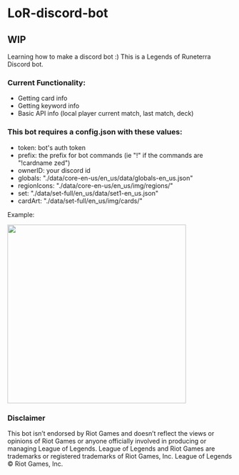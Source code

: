 # LoR-discord-bot

## WIP
Learning how to make a discord bot :) This is a Legends of Runeterra Discord bot.

### Current Functionality:
- Getting card info
- Getting keyword info
- Basic API info (local player current match, last match, deck)

### This bot requires a config.json with these values:
- token: bot's auth token
- prefix: the prefix for bot commands (ie "!" if the commands are "!cardname zed")
- ownerID: your discord id
- globals: "./data/core-en-us/en_us/data/globals-en_us.json"
- regionIcons: "./data/core-en-us/en_us/img/regions/"
- set: "./data/set-full/en_us/data/set1-en_us.json"
- cardArt: "./data/set-full/en_us/img/cards/"

Example:

<img src="https://i.imgur.com/XJdxIuc.png" width="400">

### Disclaimer
This bot isn’t endorsed by Riot Games and doesn’t reflect the views or opinions of Riot Games
or anyone officially involved in producing or managing League of Legends. League of Legends and Riot Games are
trademarks or registered trademarks of Riot Games, Inc. League of Legends © Riot Games, Inc.
